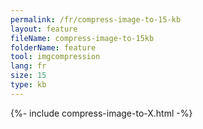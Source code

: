 ```yaml
---
permalink: /fr/compress-image-to-15-kb
layout: feature
fileName: compress-image-to-15kb
folderName: feature
tool: imgcompression
lang: fr
size: 15
type: kb
---
```


{%- include compress-image-to-X.html -%}
